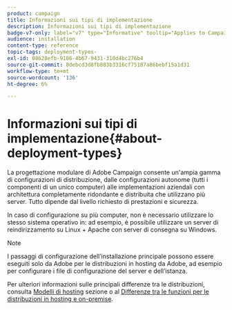 ```yaml
---
product: campaign
title: Informazioni sui tipi di implementazione
description: Informazioni sui tipi di implementazione
badge-v7-only: label="v7" type="Informative" tooltip="Applies to Campaign Classic v7 only"
audience: installation
content-type: reference
topic-tags: deployment-types-
exl-id: 08628efb-9186-4b67-9431-310d4bc276b4
source-git-commit: 8debcd3d8fb883b3316cf75187a86bebf15a1d31
workflow-type: tm+mt
source-wordcount: '136'
ht-degree: 6%

---
```


# Informazioni sui tipi di implementazione{#about-deployment-types}



La progettazione modulare di Adobe Campaign consente un&#39;ampia gamma di configurazioni di distribuzione, dalle configurazioni autonome (tutti i componenti di un unico computer) alle implementazioni aziendali con architettura completamente ridondante e distribuita che utilizzano più server. Tutto dipende dal livello richiesto di prestazioni e sicurezza.

In caso di configurazione su più computer, non è necessario utilizzare lo stesso sistema operativo in: ad esempio, è possibile utilizzare un server di reindirizzamento su Linux + Apache con server di consegna su Windows.

>[!NOTE]
>
>I passaggi di configurazione dell’installazione principale possono essere eseguiti solo da Adobe per le distribuzioni in hosting da Adobe, ad esempio per configurare i file di configurazione del server e dell’istanza.
>
>Per ulteriori informazioni sulle principali differenze tra le distribuzioni, consulta [Modelli di hosting](../../installation/using/hosting-models.md) sezione o al [Differenze tra le funzioni per le distribuzioni in hosting e on-premise](../../installation/using/capability-matrix.md).
